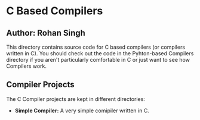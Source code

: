 # C Based Compilers 
## Author: Rohan Singh
This directory contains source code for C based compilers (or compilers written in C). You should check out the code in the Pyhton-based Compilers directory if you aren't particularly comfortable in C or just want to see how Compilers work.  

## Compiler Projects
The C Compiler projects are kept in different directories:  
  - **Simple Compiler:** A very simple comipiler written in C.  